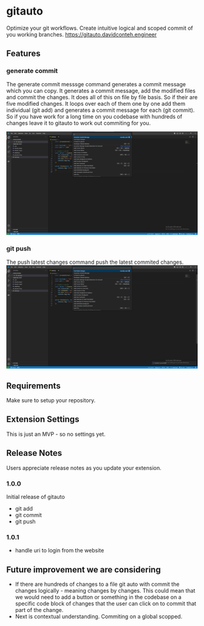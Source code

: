 # gitauto

Optimize your git workflows. Create intuitive logical and scoped commit of you working branches. https://gitauto.davidconteh.engineer

## Features

  ### generate commit
  The generate commit messsge command generates a commit message which you can copy. It generates a  commit message, add the modified files and commit the changes. It does all of this on file by file basis.
  So if their are five modified changes. It loops over each of them one by one add them individual (git add) and generates a commit message for each (git commit). So if you have work for a long time on you codebase with hundreds of changes leave it to gitauto to work out commiting for you.

![Generate commit message](images/gitauto-feature-1.png)

  ### git push
  The push latest changes command push the latest commited changes.
  ![Generate commit message](images/gitauto-feature-2.png)

## Requirements

Make sure to setup your repository.

## Extension Settings

This is just an MVP - so no settings yet.

## Release Notes

Users appreciate release notes as you update your extension.

### 1.0.0

Initial release of gitauto
- git add
- git commit
- git push

### 1.0.1
  - handle uri to login from the website

## Future improvement we are considering
  - If there are hundreds of changes to a file git auto with commit the changes logically - meaning changes by changes. This could mean that we would need to add a button or something in the codebase on a specific code block of changes that the user can click on to commit that part of the change.
  - Next is contextual understanding. Commiting on a global scopped.


